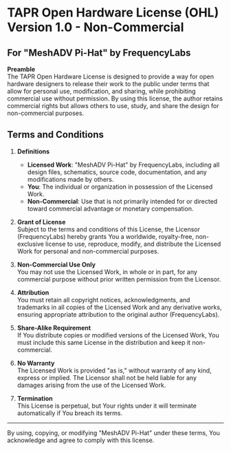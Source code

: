 # TAPR Open Hardware License (OHL) Version 1.0 - Non-Commercial  
## For "MeshADV Pi-Hat" by FrequencyLabs  

**Preamble**  
The TAPR Open Hardware License is designed to provide a way for open hardware designers to release their work to the public under terms that allow for personal use, modification, and sharing, while prohibiting commercial use without permission. By using this license, the author retains commercial rights but allows others to use, study, and share the design for non-commercial purposes.  

## Terms and Conditions  

1. **Definitions**  
   - **Licensed Work**: "MeshADV Pi-Hat" by FrequencyLabs, including all design files, schematics, source code, documentation, and any modifications made by others.
   - **You**: The individual or organization in possession of the Licensed Work.
   - **Non-Commercial**: Use that is not primarily intended for or directed toward commercial advantage or monetary compensation.  

2. **Grant of License**  
   Subject to the terms and conditions of this License, the Licensor (FrequencyLabs) hereby grants You a worldwide, royalty-free, non-exclusive license to use, reproduce, modify, and distribute the Licensed Work for personal and non-commercial purposes.  

3. **Non-Commercial Use Only**  
   You may not use the Licensed Work, in whole or in part, for any commercial purpose without prior written permission from the Licensor.  

4. **Attribution**  
   You must retain all copyright notices, acknowledgments, and trademarks in all copies of the Licensed Work and any derivative works, ensuring appropriate attribution to the original author (FrequencyLabs).  

5. **Share-Alike Requirement**  
   If You distribute copies or modified versions of the Licensed Work, You must include this same License in the distribution and keep it non-commercial.  

6. **No Warranty**  
   The Licensed Work is provided "as is," without warranty of any kind, express or implied. The Licensor shall not be held liable for any damages arising from the use of the Licensed Work.  

7. **Termination**  
   This License is perpetual, but Your rights under it will terminate automatically if You breach its terms.  

---

By using, copying, or modifying "MeshADV Pi-Hat" under these terms, You acknowledge and agree to comply with this license.
